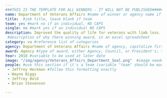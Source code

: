 ```yaml
---
###THIS IS THE TEMPLATE FOR ALL WINNERS - IT WILL NOT BE PUBLISHED#####
name: Department of Veterans Affairs #name of winner or agency name if it's a team
title:  #job title, leave blank if team
team: yes #mark no if an individual, NO CAPS
single: no #mark yes if an individual NO CAPS
description: Improved the quality of life for veterans with limb loss. Jeffrey’s interdisciplinary team optimized both clinical care and process management to provide veterans with timelier and more personalized prosthetic care.
 #description of why there winning award, in an excel spreadsheet
category: va #reference list of categories
agency: Department of Veterans Affairs #name of agency, capitalize first letter of each name
award: Agency #type of award, either Agency, Council, or President's; this is case sensitive so make sure to match the options listed exactly. This section generates the format of the card
Year: 2018 #variable to be used at later date
image: "/img/agency/Veterans_Affairs_Department_Seal.png"  #image needed for Team award (agency seal) and President's award (headshot); leave empty if and individual Agency award, IMAGE PATH: /img/agency/GSA_Seal.png
people: #use this section if it's a team (variable "team" should be marked "yes" above)
 - Jeffrey Heckman #follow this formatting exactly
 - Wayne Biggs
 - Jeffrey Bold
 - Brian Stevenson

---
```

